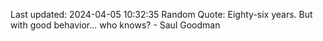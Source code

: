 Last updated: 2024-04-05 10:32:35
Random Quote: Eighty-six years. But with good behavior... who knows? - Saul Goodman